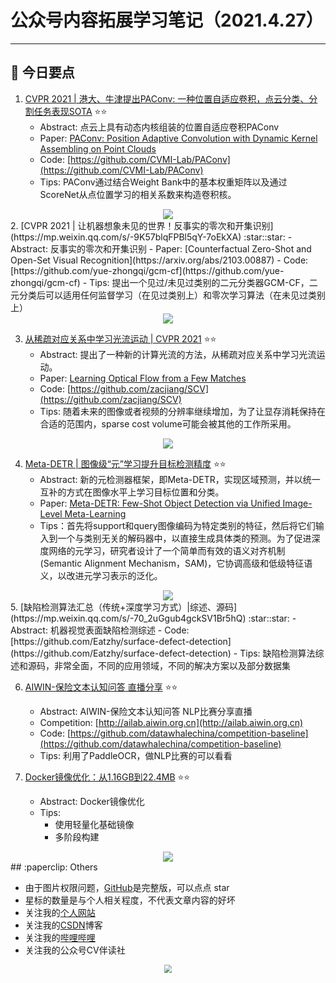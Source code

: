 # 公众号内容拓展学习笔记（2021.4.27）

------



## :paperclip:  今日要点

1. [CVPR 2021 | 港大、牛津提出PAConv: 一种位置自适应卷积，点云分类、分割任务表现SOTA](https://mp.weixin.qq.com/s/t6zVLOM2OvqkVyFS6ZNyCg)         :star::star:
   - Abstract: 点云上具有动态内核组装的位置自适应卷积PAConv
   - Paper: [PAConv: Position Adaptive Convolution with Dynamic Kernel Assembling on Point Clouds](https://arxiv.org/abs/2103.14635)
   - Code: [https://github.com/CVMI-Lab/PAConv](https://github.com/CVMI-Lab/PAConv)
   - Tips: PAConv通过结合Weight Bank中的基本权重矩阵以及通过ScoreNet从点位置学习的相关系数来构造卷积核。

<div align=center><img src="https://mmbiz.qpic.cn/mmbiz_png/ibaXaPIy7jV21vCEBZjiaGwCPjQCqjbAxM7DOGlmIibl9y5x3TMibWH9NJvmoMUVTqFdDyQXFibGfHqqnmKePJ9J2Zw/640?wx_fmt=png&tp=webp&wxfrom=5&wx_lazy=1&wx_co=1" style='zoom:100%'>
</div>
2. [CVPR 2021 | 让机器想象未见的世界！反事实的零次和开集识别](https://mp.weixin.qq.com/s/-9K57blqFPBl5qY-7oEkXA)       :star::star:
   - Abstract: 反事实的零次和开集识别
   - Paper: [Counterfactual Zero-Shot and Open-Set Visual Recognition](https://arxiv.org/abs/2103.00887)
   - Code: [https://github.com/yue-zhongqi/gcm-cf](https://github.com/yue-zhongqi/gcm-cf)
   - Tips: 提出一个见过/未见过类别的二元分类器GCM-CF，二元分类后可以适用任何监督学习（在见过类别上）和零次学习算法（在未见过类别上）

<div align=center><img src="https://mmbiz.qpic.cn/mmbiz_png/yNnalkXE7oXWpJQBgEu6qXJKwPAoyolSBlbCISGYkmpKA9SvGDjHsnLDp5aY7ejLtqkorFia0gJEGyhqFoKajjA/640?wx_fmt=png&tp=webp&wxfrom=5&wx_lazy=1&wx_co=1" style='zoom:100%'>
</div>

3. [从稀疏对应关系中学习光流运动 | CVPR 2021](https://mp.weixin.qq.com/s/M-tPbsBcRZtjJt98PK3q5g)       :star::star:
   - Abstract: 提出了一种新的计算光流的方法，从稀疏对应关系中学习光流运动。
   - Paper: [Learning Optical Flow from a Few Matches](https://arxiv.org/abs/2104.02166)
   - Code: [https://github.com/zacjiang/SCV](https://github.com/zacjiang/SCV)
   - Tips: 随着未来的图像或者视频的分辨率继续增加，为了让显存消耗保持在合适的范围内，sparse cost volume可能会被其他的工作所采用。
<div align=center><img src="https://mmbiz.qpic.cn/mmbiz_png/cNFA8C0uVPsSo2vqnfot28IqKoAaPmicMh5LXzOe2OGJTjm7aJ5ibwfcWlEHV6W3RoxP7CsNClkf04kky6w2lmuA/640?wx_fmt=png&tp=webp&wxfrom=5&wx_lazy=1&wx_co=1" style='zoom:100%'>
</div>


4. [Meta-DETR | 图像级“元”学习提升目标检测精度](https://mp.weixin.qq.com/s/AeB7FazD3MPhLFzGxmMVhg)       :star::star:
   - Abstract: 新的元检测器框架，即Meta-DETR，实现区域预测，并以统一互补的方式在图像水平上学习目标位置和分类。
   - Paper: [Meta-DETR: Few-Shot Object Detection via Unified Image-Level Meta-Learning](https://arxiv.org/pdf/2103.11731.pdf)
   - Tips：首先将support和query图像编码为特定类别的特征，然后将它们输入到一个与类别无关的解码器中，以直接生成具体类的预测。为了促进深度网络的元学习，研究者设计了一个简单而有效的语义对齐机制(Semantic Alignment Mechanism，SAM)，它协调高级和低级特征语义，以改进元学习表示的泛化。

<div align=center><img src="https://mmbiz.qpic.cn/mmbiz_png/1MtnAxmWSwNOtHpkdw11EuBuWt1r122sybX82nneicHOYEHoHsEoViaicWXzQnicYqrbAcA8b1qAu4IkZvmibJ11icXw/640?wx_fmt=png&tp=webp&wxfrom=5&wx_lazy=1&wx_co=1" style='zoom:100%'>
</div>
5. [缺陷检测算法汇总（传统+深度学习方式）|综述、源码](https://mp.weixin.qq.com/s/-70_2uGgub4gckSV1Br5hQ)       :star::star:
   - Abstract: 机器视觉表面缺陷检测综述
   - Code: [https://github.com/Eatzhy/surface-defect-detection](https://github.com/Eatzhy/surface-defect-detection)
   - Tips: 缺陷检测算法综述和源码，非常全面，不同的应用领域，不同的解决方案以及部分数据集

6. [AIWIN-保险文本认知问答 直播分享](https://mp.weixin.qq.com/s/Bi8Sg15BOoPGl59cUVlJYw)       :star::star:
   - Abstract: AIWIN-保险文本认知问答 NLP比赛分享直播
   - Competition: [http://ailab.aiwin.org.cn](http://ailab.aiwin.org.cn)
   - Code: [https://github.com/datawhalechina/competition-baseline](https://github.com/datawhalechina/competition-baseline)
   - Tips: 利用了PaddleOCR，做NLP比赛的可以看看

7. [Docker镜像优化：从1.16GB到22.4MB](https://mp.weixin.qq.com/s/W_nmaxd7_QRoMQbX4MRnug)       :star::star:
   - Abstract: Docker镜像优化
   - Tips: 
     - 使用轻量化基础镜像
     - 多阶段构建

<div align=center><img src="https://mmbiz.qpic.cn/mmbiz_png/QFzRdz9libEYc88M2dfgq6XfpfxTpGL4lunqK1nMOYHvCEdq8GsCwud5AIBvlicj9CseIyQqUYvKwtZ21yUR0LbQ/640?wx_fmt=png&tp=webp&wxfrom=5&wx_lazy=1&wx_co=1" style='zoom:100%'>
</div>
## :paperclip:  Others

- 由于图片权限问题，[GitHub](https://github.com/xiaoxuebajie/dairly_learning)是完整版，可以点点 star
- 星标的数量是与个人相关程度，不代表文章内容的好坏
- 关注我的[个人网站](http://www.cvbds.cn/)
- 关注我的[CSDN](https://blog.csdn.net/xiaoxuebajie)博客
- 关注我的[哔哩哔哩](https://space.bilibili.com/424394389)
- 关注我的公众号CV伴读社

<div align=center><img src="https://img-blog.csdnimg.cn/202005031406335.jpg" style='zoom:80%'>
</div>